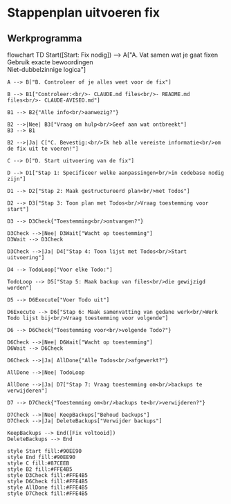 # Stappenplan uitvoeren fix

## Werkprogramma

flowchart TD
    Start([Start: Fix nodig]) --> A["A. Vat samen wat je gaat fixen<br/>Gebruik exacte bewoordingen<br/>Niet-dubbelzinnige logica"]
    
    A --> B["B. Controleer of je alles weet voor de fix"]
    
    B --> B1["Controleer:<br/>- CLAUDE.md files<br/>- README.md files<br/>- CLAUDE-AVISEO.md"]
    
    B1 --> B2{"Alle info<br/>aanwezig?"}
    
    B2 -->|Nee| B3["Vraag om hulp<br/>Geef aan wat ontbreekt"]
    B3 --> B1
    
    B2 -->|Ja| C["C. Bevestig:<br/>Ik heb alle vereiste informatie<br/>om de fix uit te voeren!"]
    
    C --> D["D. Start uitvoering van de fix"]
    
    D --> D1["Stap 1: Specificeer welke aanpassingen<br/>in codebase nodig zijn"]
    
    D1 --> D2["Stap 2: Maak gestructureerd plan<br/>met Todos"]
    
    D2 --> D3["Stap 3: Toon plan met Todos<br/>Vraag toestemming voor start"]
    
    D3 --> D3Check{"Toestemming<br/>ontvangen?"}
    
    D3Check -->|Nee| D3Wait["Wacht op toestemming"]
    D3Wait --> D3Check
    
    D3Check -->|Ja| D4["Stap 4: Toon lijst met Todos<br/>Start uitvoering"]
    
    D4 --> TodoLoop["Voor elke Todo:"]
    
    TodoLoop --> D5["Stap 5: Maak backup van files<br/>die gewijzigd worden"]
    
    D5 --> D6Execute["Voer Todo uit"]
    
    D6Execute --> D6["Stap 6: Maak samenvatting van gedane werk<br/>Werk Todo lijst bij<br/>Vraag toestemming voor volgende"]
    
    D6 --> D6Check{"Toestemming voor<br/>volgende Todo?"}
    
    D6Check -->|Nee| D6Wait["Wacht op toestemming"]
    D6Wait --> D6Check
    
    D6Check -->|Ja| AllDone{"Alle Todos<br/>afgewerkt?"}
    
    AllDone -->|Nee| TodoLoop
    
    AllDone -->|Ja| D7["Stap 7: Vraag toestemming om<br/>backups te verwijderen"]
    
    D7 --> D7Check{"Toestemming om<br/>backups te<br/>verwijderen?"}
    
    D7Check -->|Nee| KeepBackups["Behoud backups"]
    D7Check -->|Ja| DeleteBackups["Verwijder backups"]
    
    KeepBackups --> End([Fix voltooid])
    DeleteBackups --> End
    
    style Start fill:#90EE90
    style End fill:#90EE90
    style C fill:#87CEEB
    style B2 fill:#FFE4B5
    style D3Check fill:#FFE4B5
    style D6Check fill:#FFE4B5
    style AllDone fill:#FFE4B5
    style D7Check fill:#FFE4B5
